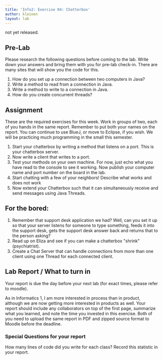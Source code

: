 ```yaml
---
title: 'Info2: Exercise 04: Chatterbox'
author: kleinen
layout: lab
---
```


not yet released.

## Pre-Lab
Please research the following questions before coming to the lab. Write down your answers and bring them with you for pre-lab check-in. There are many sites that will show you the code for this.

1. How do you set up a connection between two computers in Java?
2. Write a method to read from a connection in Java.
3. Write a method to write to a connection in Java.
4. How do you create concurrent threads?

## Assignment

These are the required exercises for this week. Work in groups of two, each of you hands in the same report. Remember to put both your names on the report. You can continue to use BlueJ, or move to Eclipse, if you wish. We will be practicing much programming in the small this semester.

1. Start your chatterbox by writing a method that listens on a port. This is your chatterbox server.
2. Now write a client that writes to a port.
3. Test your methods on your own machine. For now, just echo what you have read to the console to see it working. Now publish your computer name and port number on the board in the lab.
4. Start chatting with a few of your neighbors! Describe what works and does not work
5. Now extend your Chatterbox such that it can simultaneously receive and send messages using Java Threads.

## For the bored:

1. Remember that support desk application we had? Well, can you set it up so that your server listens for someone to type something, feeds it into the support desk, gets the support desk answer back and returns that to the person asking?
2. Read up on Eliza and see if you can make a chatterbox "shrink" (psychiatrist).
3. Create a Chat Server that can handle connections from more than one client using one Thread for each connected client.

## Lab Report / What to turn in

Your report is due the day before your next lab (for exact times, please refer to moodle).

As in Informatics 1, I am more interested in process than in product,
although we are now getting more interested in products as well.
Your report should include any collaborators on top of the first page,
summarize what you learned,
and note the time you invested in this exercise.
Both of you need to upload the same report in PDF and zipped source format to Moodle before the
deadline.

### Special Questions for your report
How many lines of code did you write for each class? Record this statistic in your report.
